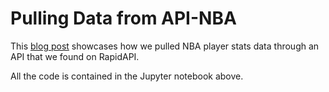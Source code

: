 # Pulling Data from API-NBA

This [blog post](https://dailydataapps.com/pulling-data-from-api-nba/) showcases how we pulled NBA player stats data through an API that we found on RapidAPI. 

All the code is contained in the Jupyter notebook above. 
